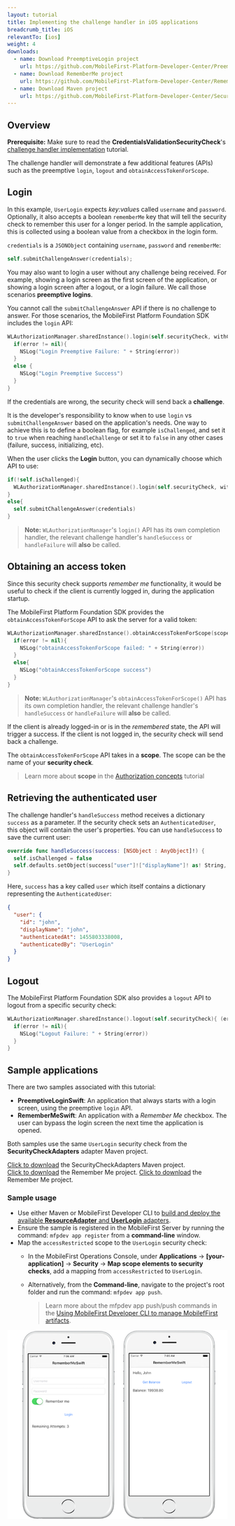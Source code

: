 ```yaml
---
layout: tutorial
title: Implementing the challenge handler in iOS applications
breadcrumb_title: iOS
relevantTo: [ios]
weight: 4
downloads:
  - name: Download PreemptiveLogin project
    url: https://github.com/MobileFirst-Platform-Developer-Center/PreemptiveLoginiOS/tree/release80
  - name: Download RememberMe project
    url: https://github.com/MobileFirst-Platform-Developer-Center/RememberMeiOS/tree/release80
  - name: Download Maven project
    url: https://github.com/MobileFirst-Platform-Developer-Center/SecurityCheckAdapters/tree/release80
---
```

## Overview
**Prerequisite:** Make sure to read the **CredentialsValidationSecurityCheck**'s [challenge handler implementation](../../credentials-validation/ios/) tutorial.

The challenge handler will demonstrate a few additional features (APIs) such as the preemptive `login`, `logout` and `obtainAccessTokenForScope`.

## Login
In this example, `UserLogin` expects *key:value*s called `username` and `password`. Optionally, it also accepts a boolean `rememberMe` key that will tell the security check to remember this user for a longer period. In the sample application, this is collected using a boolean value from a checkbox in the login form.

`credentials` is a `JSONObject` containing `username`, `password` and `rememberMe`:

```swift
self.submitChallengeAnswer(credentials);
```

You may also want to login a user without any challenge being received. For example, showing a login screen as the first screen of the application, or showing a login screen after a logout, or a login failure. We call those scenarios **preemptive logins**.

You cannot call the `submitChallengeAnswer` API if there is no challenge to answer. For those scenarios, the MobileFirst Platform Foundation SDK includes the `login` API:

```swift
WLAuthorizationManager.sharedInstance().login(self.securityCheck, withCredentials: credentials) { (error) -> Void in
  if(error != nil){
    NSLog("Login Preemptive Failure: " + String(error))
  }
  else {
    NSLog("Login Preemptive Success")
  }
}
```

If the credentials are wrong, the security check will send back a **challenge**.

It is the developer's responsibility to know when to use `login` vs `submitChallengeAnswer` based on the application's needs. One way to achieve this is to define a boolean flag, for example `isChallenged`, and set it to `true` when reaching `handleChallenge` or set it to `false` in any other cases (failure, success, initializing, etc).

When the user clicks the **Login** button, you can dynamically choose which API to use:

```swift
if(!self.isChallenged){
  WLAuthorizationManager.sharedInstance().login(self.securityCheck, withCredentials: credentials) { (error) -> Void in}
}
else{
  self.submitChallengeAnswer(credentials)
}
```

> **Note:**
> `WLAuthorizationManager`'s `login()` API has its own completion handler, the relevant challenge handler's `handleSuccess` or `handleFailure` will **also** be called.

## Obtaining an access token
Since this security check supports *remember me* functionality, it would be useful to check if the client is currently logged in, during the application startup.

The MobileFirst Platform Foundation SDK provides the `obtainAccessTokenForScope` API to ask the server for a valid token:

```swift
WLAuthorizationManager.sharedInstance().obtainAccessTokenForScope(scope) { (token, error) -> Void in
  if(error != nil){
    NSLog("obtainAccessTokenForScope failed: " + String(error))
  }
  else{
    NSLog("obtainAccessTokenForScope success")
  }
}
```

> **Note:**
> `WLAuthorizationManager`'s `obtainAccessTokenForScope()` API has its own completion handler, the relevant challenge handler's `handleSuccess` or `handleFailure` will  **also** be called.

If the client is already logged-in or is in the *remembered* state, the API will trigger a success. If the client is not logged in, the security check will send back a challenge.

The `obtainAccessTokenForScope` API takes in a **scope**. The scope can be the name of your **security check**.

> Learn more about **scope** in the [Authorization concepts](../../authorization-concepts) tutorial

## Retrieving the authenticated user
The challenge handler's `handleSuccess` method receives a dictionary `success` as a parameter.
If the security check sets an `AuthenticatedUser`, this object will contain the user's properties. You can use `handleSuccess` to save the current user:

```swift
override func handleSuccess(success: [NSObject : AnyObject]!) {
  self.isChallenged = false
  self.defaults.setObject(success["user"]!["displayName"]! as! String, forKey: "displayName")
}
```

Here, `success` has a key called `user` which itself contains a dictionary representing the `AuthenticatedUser`:

```json
{
  "user": {
    "id": "john",
    "displayName": "john",
    "authenticatedAt": 1455803338008,
    "authenticatedBy": "UserLogin"
  }
}
```

## Logout
The MobileFirst Platform Foundation SDK also provides a `logout` API to logout from a specific security check:

```swift
WLAuthorizationManager.sharedInstance().logout(self.securityCheck){ (error) -> Void in
  if(error != nil){
    NSLog("Logout Failure: " + String(error))
  }
}
```

## Sample applications
There are two samples associated with this tutorial:

- **PreemptiveLoginSwift**: An application that always starts with a login screen, using the preemptive `login` API.
- **RememberMeSwift**: An application with a *Remember Me* checkbox. The user can bypass the login screen the next time the application is opened.

Both samples use the same `UserLogin` security check from the **SecurityCheckAdapters** adapter Maven project.

[Click to download](https://github.com/MobileFirst-Platform-Developer-Center/SecurityCheckAdapters/tree/release80) the SecurityCheckAdapters Maven project.  
[Click to download](https://github.com/MobileFirst-Platform-Developer-Center/RememberMeSwift/tree/release80) the Remember Me project.
[Click to download](https://github.com/MobileFirst-Platform-Developer-Center/PreemptiveLoginSwift/tree/release80) the Remember Me project.

### Sample usage

* Use either Maven or MobileFirst Developer CLI to [build and deploy the available **ResourceAdapter** and **UserLogin** adapters](../../creating-adapters/).
* Ensure the sample is registered in the MobileFirst Server by running the command: `mfpdev app register` from a **command-line** window.
* Map the `accessRestricted` scope to the `UserLogin` security check:
    * In the MobileFirst Operations Console, under **Applications** → **[your-application]** → **Security** → **Map scope elements to security checks**, add a mapping from `accessRestricted` to `UserLogin`.
    * Alternatively, from the **Command-line**, navigate to the project's root folder and run the command: `mfpdev app push`.  

        > Learn more about the mfpdev app push/push commands in the [Using MobileFirst Developer CLI to manage MobilefFirst artifacts](../../../using-the-mfpf-sdk/using-mobilefirst-developer-cli-to-manage-mobilefirst-artifacts).

![sample application](sample-application.png)